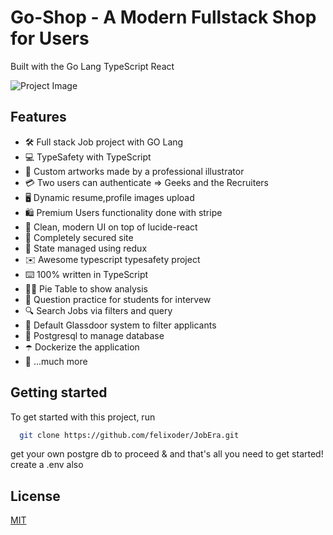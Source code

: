 # Go-Shop - A Modern Fullstack  Shop for Users

Built with the Go Lang TypeScript React

![Project Image](https://github.com/felixoder/Go-Shop/blob/master/client/public/image_pic.png)




## Features

- 🛠️ Full stack Job project with GO Lang
- 💻 TypeSafety with TypeScript
- 🎨 Custom artworks made by a professional illustrator
- 💳 Two users can authenticate => Geeks and the Recruiters
- 🖥️ Dynamic resume,profile images upload
- 🛍️ Premium Users functionality done with stripe
- 🌟 Clean, modern UI on top of lucide-react 
- 🛒 Completely secured site
- 🔑 State managed using redux
- ✉️  Awesome typescript typesafety project
- ⌨️  100% written in TypeScript
- 😵‍💫 Pie Table to show analysis
- 🤯 Question practice for students for intervew
- 🔍 Search Jobs via filters and query
- 🤖 Default Glassdoor system to filter applicants
- 🧳 Postgresql to manage database
- ☂️ Dockerize the application
- 🎁 ...much more

## Getting started

To get started with this project, run

```bash
  git clone https://github.com/felixoder/JobEra.git
```
get your own postgre db to proceed  & and that's all you need to get started!
create a .env also



## License

[MIT](https://choosealicense.com/licenses/mit/)
